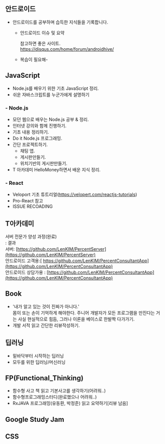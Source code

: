 ## 안드로이드

- 안드로이드를 공부하며 습득한 지식들을 기록합니다.  

  - 안드로이드 이슈 및 요약

    참고하면 좋은 사이트.  
    https://disqus.com/home/forum/androidhive/  

  - 복습이 필요해-

## JavaScript

- Node.js를 배우기 위한 기초 JavaScript 정리.
- 쉬운 자바스크립트를 누군가에게 설명하기

### - Node.js

- 모던 웹으로 배우는 Node.js 공부 & 정리.
- 인터넷 강의와 함께 진행하기.
- 기초 내용 정리하기.
- Do it Node.js 프로그래밍.
- 간단 프로젝트하기.
  - 채팅 앱.
  - 게시판만들기.
  - 위치기반의 게시판만들기.
- T 아카데미 HelloMoney하면서 배운 지식 정리.

### - React

- Veloport 기초 튜트리얼(https://velopert.com/reactjs-tutorials)
- Pro-React 참고
- ISSUE RECOADING

## T아카데미

 서버 전문가 양성 과정(완료)  
 : 결과  
  서버: [https://github.com/LenKIM/PercentServer](https://github.com/LenKIM/PercentServer)  
  안드로이드 고객용:[ https://github.com/LenKIM/PercentConsultantApp](https://github.com/LenKIM/PercentConsultantApp)  
  안드로이드 상담가용 : [https://github.com/LenKIM/PercentConsultantApp](https://github.com/LenKIM/PercentConsultantApp)  



## Book

- '내가 알고 있는 것이 진짜가 아니다.'  
  몸이 또는 손이 기억하게 해야한다.
  주니어 개발자가 모든 프로그램을 만진다는 거는 사실 현실적으로 힘듬, 그러나 이론을 베이스로 한발짝 다가가기.
- 개발 서적 읽고 간단한 리뷰작성하기.  



## 딥러닝

- 밑바닥부터 시작하는 딥러닝
- 모두를 위한 딥러닝/머신러닝
  ​

## FP(Functional_Thinking)

- 함수형 사고 책 읽고 기본사고를 생각하기(어려워..)
- 함수형프로그래밍스터디(완료했으나 어려워..)
- RxJAVA 프로그래밍(유동환, 박정준) 읽고 요약하기[리뷰 남음]



## Google Study Jam

## CSS